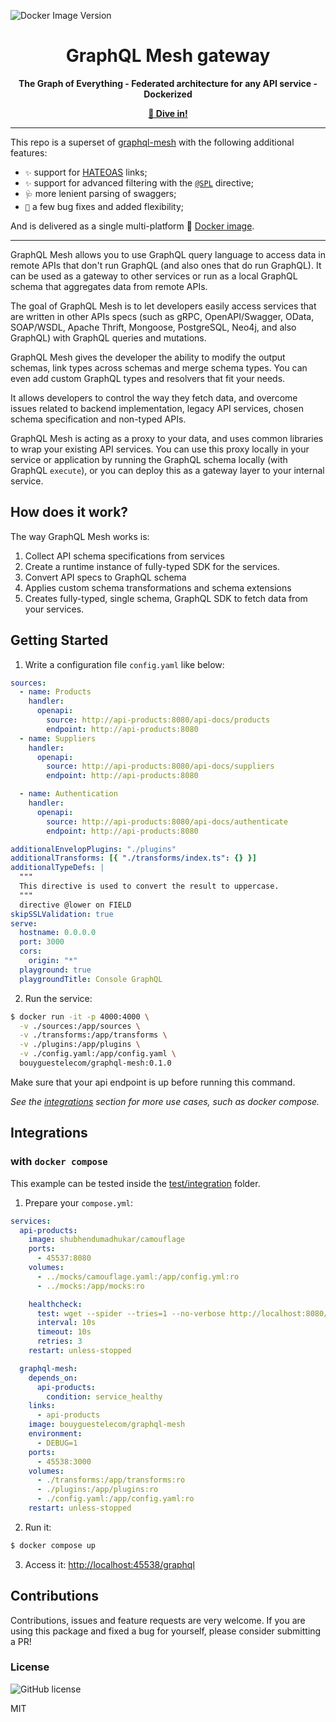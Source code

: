 ![Docker Image Version](https://img.shields.io/docker/v/bouyguestelecom/graphql-mesh?style=for-the-badge)

<div align='center'>

# GraphQL Mesh gateway

**The Graph of Everything - Federated architecture for any API service - Dockerized**

**[🤿 Dive in!](#getting-started)**

</div>

---

This repo is a superset of [graphql-mesh](https://github.com/ardatan/graphql-mesh) with the following additional features:

- `✨` support for [HATEOAS](https://en.wikipedia.org/wiki/HATEOAS) links;
- `✨` support for advanced filtering with the [`@SPL`](./packages/directive-spl/README.md) directive;
- `🩺` more lenient parsing of swaggers;
- `🐛` a few bug fixes and added flexibility;

And is delivered as a single multi-platform 🐳 [Docker image](https://hub.docker.com/r/bouyguestelecom/graphql-mesh).

---

GraphQL Mesh allows you to use GraphQL query language to access data in remote APIs that don't run GraphQL (and also ones that do run GraphQL). It can be used as a gateway to other services or run as a local GraphQL schema that aggregates data from remote APIs.

The goal of GraphQL Mesh is to let developers easily access services that are written in other APIs specs (such as gRPC, OpenAPI/Swagger, OData, SOAP/WSDL, Apache Thrift, Mongoose, PostgreSQL, Neo4j, and also GraphQL) with GraphQL queries and mutations.

GraphQL Mesh gives the developer the ability to modify the output schemas, link types across schemas and merge schema types. You can even add custom GraphQL types and resolvers that fit your needs.

It allows developers to control the way they fetch data, and overcome issues related to backend implementation, legacy API services, chosen schema specification and non-typed APIs.

GraphQL Mesh is acting as a proxy to your data, and uses common libraries to wrap your existing API services. You can use this proxy locally in your service or application by running the GraphQL schema locally (with GraphQL `execute`), or you can deploy this as a gateway layer to your internal service.

## How does it work?

The way GraphQL Mesh works is:

1. Collect API schema specifications from services
2. Create a runtime instance of fully-typed SDK for the services.
3. Convert API specs to GraphQL schema
4. Applies custom schema transformations and schema extensions
5. Creates fully-typed, single schema, GraphQL SDK to fetch data from your services.

## Getting Started

1. Write a configuration file `config.yaml` like below:

```yaml
sources:
  - name: Products
    handler:
      openapi:
        source: http://api-products:8080/api-docs/products
        endpoint: http://api-products:8080
  - name: Suppliers
    handler:
      openapi:
        source: http://api-products:8080/api-docs/suppliers
        endpoint: http://api-products:8080

  - name: Authentication
    handler:
      openapi:
        source: http://api-products:8080/api-docs/authenticate
        endpoint: http://api-products:8080

additionalEnvelopPlugins: "./plugins"
additionalTransforms: [{ "./transforms/index.ts": {} }]
additionalTypeDefs: |
  """
  This directive is used to convert the result to uppercase.
  """
  directive @lower on FIELD
skipSSLValidation: true
serve:
  hostname: 0.0.0.0
  port: 3000
  cors:
    origin: "*"
  playground: true
  playgroundTitle: Console GraphQL
```

2. Run the service:

```sh
$ docker run -it -p 4000:4000 \
  -v ./sources:/app/sources \
  -v ./transforms:/app/transforms \
  -v ./plugins:/app/plugins \
  -v ./config.yaml:/app/config.yaml \
  bouyguestelecom/graphql-mesh:0.1.0
```

Make sure that your api endpoint is up before running this command.

*See the [integrations](#integrations) section for more use cases, such as docker compose.*

## Integrations

### with `docker compose`

This example can be tested inside the [test/integration](./test/integration/) folder.

1. Prepare your `compose.yml`:

```yaml
services:
  api-products:
    image: shubhendumadhukar/camouflage
    ports:
      - 45537:8080
    volumes:
      - ../mocks/camouflage.yaml:/app/config.yml:ro
      - ../mocks:/app/mocks:ro

    healthcheck:
      test: wget --spider --tries=1 --no-verbose http://localhost:8080/products || exit 1
      interval: 10s
      timeout: 10s
      retries: 3
    restart: unless-stopped

  graphql-mesh:
    depends_on:
      api-products:
        condition: service_healthy
    links:
      - api-products
    image: bouyguestelecom/graphql-mesh
    environment:
      - DEBUG=1
    ports:
      - 45538:3000
    volumes:
      - ./transforms:/app/transforms:ro
      - ./plugins:/app/plugins:ro
      - ./config.yaml:/app/config.yaml:ro
    restart: unless-stopped
```

2. Run it:
```sh
$ docker compose up
```

3. Access it: <http://localhost:45538/graphql>

## Contributions

Contributions, issues and feature requests are very welcome. If you are using this package and fixed
a bug for yourself, please consider submitting a PR!

### License

![GitHub license](https://img.shields.io/badge/license-MIT-lightgrey.svg?maxAge=2592000)

MIT
